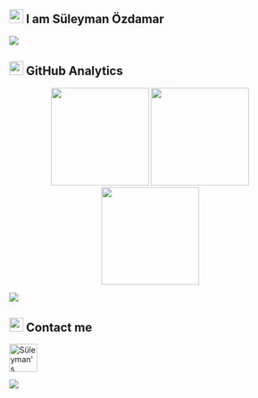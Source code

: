 ## <img alt=".." height="25rem" src="https://user-images.githubusercontent.com/71924410/122061745-78121800-cdf7-11eb-8133-14e87a0bfb93.png" /> I am Süleyman Özdamar 

<img src="https://media0.giphy.com/media/xUPGGDNsLvqsBOhuU0/giphy.gif?cid=790b7611603dced5755c69dd18fbea6e2033c46922bc107f&rid=giphy.gif&ct=g" /> 




## <img alt=".." height="25rem" src="https://user-images.githubusercontent.com/71924410/122061745-78121800-cdf7-11eb-8133-14e87a0bfb93.png" /> GitHub Analytics
<p align="center">
<img height="175px" src="https://github-readme-stats.vercel.app/api?username=SuleymanOzdamar&&show_icons=true&title_color=81C784&icon_color=81C784&text_color=daf7dc&bg_color=151515">
<img height="175px"  src="https://github-readme-stats.vercel.app/api/top-langs/?username=SuleymanOzdamar&hide_title=false&layout=compact&theme=gotham&count_private=true" />
<img height="175px" src="https://github-readme-streak-stats.herokuapp.com/?user=SuleymanOzdamar&include_all_commits=true&hide_border=false&theme=gotham" />
</p>




<img src="https://raw.githubusercontent.com/rodrigograca31/rodrigograca31/master/matrix.svg" />



## <img alt=".." height="25rem" src="https://user-images.githubusercontent.com/71924410/122061745-78121800-cdf7-11eb-8133-14e87a0bfb93.png" /> Contact me
<a href="https://www.linkedin.com/in/s%C3%BCleyman-%C3%B6zdamar-35020a199/" target="_blank" rel="nofollow">
    <img height="50rem" alt="Süleyman's Linkedin" src="https://cdn4.iconfinder.com/data/icons/social-media-logos-6/512/56-linkedin-512.png" />
</a>

![](https://activity-graph.herokuapp.com/graph?username=SuleymanOzdamar&theme=react-dark&area=true)


